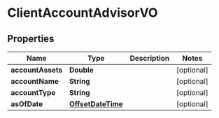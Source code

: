 
# ClientAccountAdvisorVO

## Properties
Name | Type | Description | Notes
------------ | ------------- | ------------- | -------------
**accountAssets** | **Double** |  |  [optional]
**accountName** | **String** |  |  [optional]
**accountType** | **String** |  |  [optional]
**asOfDate** | [**OffsetDateTime**](OffsetDateTime.md) |  |  [optional]



